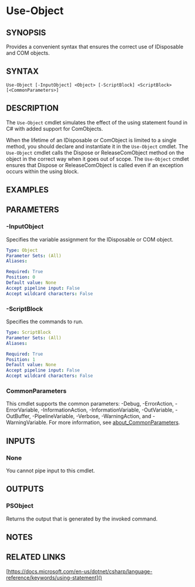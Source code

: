 ﻿---
external help file: PoshToolbox-help.xml
Module Name: PoshToolbox
online version: https://gitlab.com/PoshAJ/PoshToolbox/-/blob/main/docs/Use-Object.md
schema: 2.0.0
---

# Use-Object

## SYNOPSIS

Provides a convenient syntax that ensures the correct use of IDisposable and COM objects.

## SYNTAX

```
Use-Object [-InputObject] <Object> [-ScriptBlock] <ScriptBlock> [<CommonParameters>]
```

## DESCRIPTION

The `Use-Object` cmdlet simulates the effect of the using statement found in C# with added support for ComObjects.

When the lifetime of an IDisposable or ComObject is limited to a single method, you should declare and instantiate it in the `Use-Object` cmdlet. The `Use-Object` cmdlet calls the Dispose or ReleaseComObject method on the object in the correct way when it goes out of scope. The `Use-Object` cmdlet ensures that Dispose or ReleaseComObject is called even if an exception occurs within the using block.

## EXAMPLES

## PARAMETERS

### -InputObject

Specifies the variable assignment for the IDisposable or COM object.

```yaml
Type: Object
Parameter Sets: (All)
Aliases:

Required: True
Position: 0
Default value: None
Accept pipeline input: False
Accept wildcard characters: False
```

### -ScriptBlock

Specifies the commands to run.

```yaml
Type: ScriptBlock
Parameter Sets: (All)
Aliases:

Required: True
Position: 1
Default value: None
Accept pipeline input: False
Accept wildcard characters: False
```

### CommonParameters

This cmdlet supports the common parameters: -Debug, -ErrorAction, -ErrorVariable, -InformationAction, -InformationVariable, -OutVariable, -OutBuffer, -PipelineVariable, -Verbose, -WarningAction, and -WarningVariable. For more information, see [about_CommonParameters](http://go.microsoft.com/fwlink/?LinkID=113216).

## INPUTS

### None

You cannot pipe input to this cmdlet.

## OUTPUTS

### PSObject

Returns the output that is generated by the invoked command.

## NOTES

## RELATED LINKS

[https://docs.microsoft.com/en-us/dotnet/csharp/language-reference/keywords/using-statement]()
